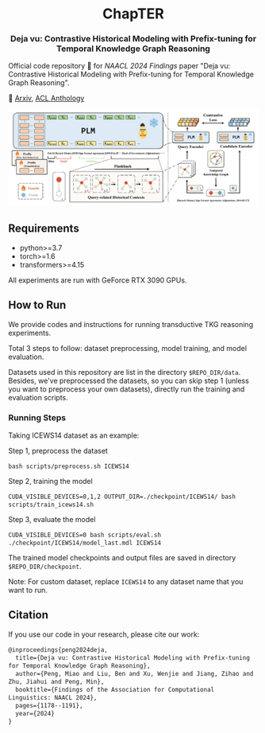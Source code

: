 <h1 align="center">
    ChapTER
</h1>
<h3 align="center">
    Deja vu: Contrastive Historical Modeling with Prefix-tuning for Temporal Knowledge Graph Reasoning
</h3>

Official code repository :bookmark_tabs: for _NAACL 2024 Findings_ paper "Deja vu: Contrastive Historical Modeling with Prefix-tuning for Temporal Knowledge Graph Reasoning".

:link: [Arxiv](https://arxiv.org/abs/2404.00051), [ACL Anthology](https://aclanthology.org/2024.findings-naacl.75/)

![ChapTER](./model_framework.png)

## Requirements

* python>=3.7
* torch>=1.6
* transformers>=4.15

All experiments are run with GeForce RTX 3090 GPUs.

## How to Run
We provide codes and instructions for running transductive TKG reasoning experiments.

Total 3 steps to follow: dataset preprocessing, model training, and model evaluation.

Datasets used in this repository are list in the directory ``$REPO_DIR/data``. Besides, we've preprocessed the datasets, so you can skip step 1 (unless you want to preprocess your own datasets), directly run the training and evaluation scripts.


### Running Steps
Taking ICEWS14 dataset as an example:

Step 1, preprocess the dataset
```
bash scripts/preprocess.sh ICEWS14
```

Step 2, training the model
```
CUDA_VISIBLE_DEVICES=0,1,2 OUTPUT_DIR=./checkpoint/ICEWS14/ bash scripts/train_icews14.sh
```

Step 3, evaluate the model
```
CUDA_VISIBLE_DEVICES=0 bash scripts/eval.sh ./checkpoint/ICEWS14/model_last.mdl ICEWS14
```

The trained model checkpoints and output files are saved in directory ``$REPO_DIR/checkpoint``.

Note: For custom dataset, replace ``ICEWS14`` to any dataset name that you want to run.

## Citation
If you use our code in your research, please cite our work:
```
@inproceedings{peng2024deja,
  title={Deja vu: Contrastive Historical Modeling with Prefix-tuning for Temporal Knowledge Graph Reasoning},
  author={Peng, Miao and Liu, Ben and Xu, Wenjie and Jiang, Zihao and Zhu, Jiahui and Peng, Min},
  booktitle={Findings of the Association for Computational Linguistics: NAACL 2024},
  pages={1178--1191},
  year={2024}
}
```